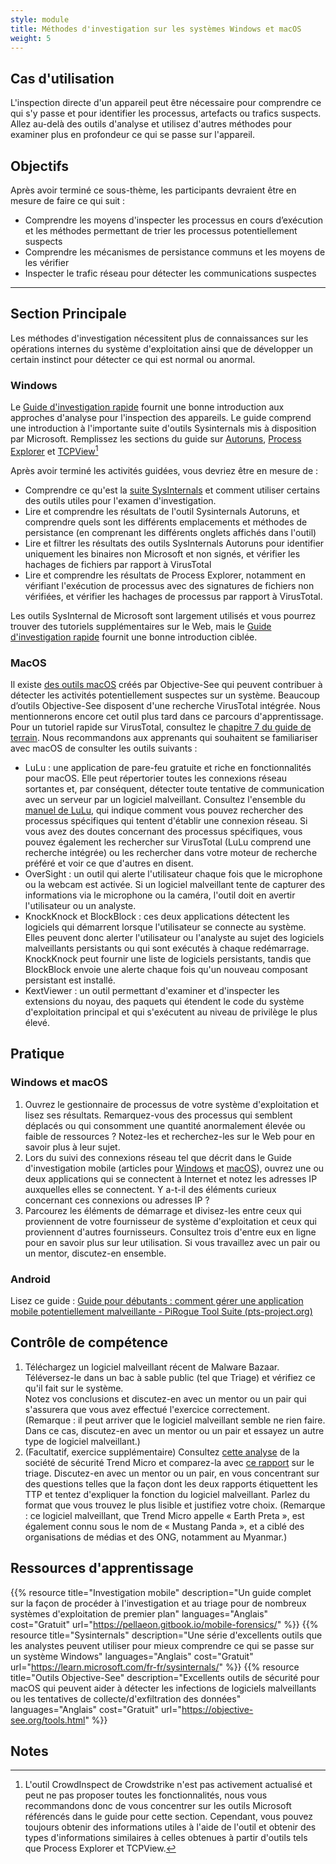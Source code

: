 ```yaml
---
style: module
title: Méthodes d'investigation sur les systèmes Windows et macOS
weight: 5
---
```


## Cas d'utilisation

L'inspection directe d'un appareil peut être nécessaire pour comprendre ce qui s'y passe et pour identifier les processus, artefacts ou trafics suspects. Allez au-delà des outils d'analyse et utilisez d'autres méthodes pour examiner plus en profondeur ce qui se passe sur l'appareil.

## Objectifs

Après avoir terminé ce sous-thème, les participants devraient être en mesure de faire ce qui suit :

- Comprendre les moyens d'inspecter les processus en cours d’exécution et les méthodes permettant de trier les processus potentiellement suspects
- Comprendre les mécanismes de persistance communs et les moyens de les vérifier
- Inspecter le trafic réseau pour détecter les communications suspectes

---
## Section Principale

Les méthodes d'investigation nécessitent plus de connaissances sur les opérations internes du système d'exploitation ainsi que de développer un certain instinct pour détecter ce qui est normal ou anormal.

### Windows

Le [Guide d'investigation rapide](https://pellaeon.gitbook.io/mobile-forensics/fr) fournit une bonne introduction aux approches d'analyse pour l'inspection des appareils. Le guide comprend une introduction à l'importante suite d'outils Sysinternals mis à disposition par Microsoft. Remplissez les sections du guide sur [Autoruns](https://pellaeon.gitbook.io/mobile-forensics/fr/windows/autoruns), [Process Explorer](https://pellaeon.gitbook.io/mobile-forensics/fr/windows/processes) et [TCPView](https://pellaeon.gitbook.io/mobile-forensics/fr/windows/network)[^1]

Après avoir terminé les activités guidées, vous devriez être en mesure de :

- Comprendre ce qu'est la [suite SysInternals](https://learn.microsoft.com/en-us/sysinternals/) et comment utiliser certains des outils utiles pour l'examen d'investigation.
- Lire et comprendre les résultats de l'outil Sysinternals Autoruns, et comprendre quels sont les différents emplacements et méthodes de persistance (en comprenant les différents onglets affichés dans l'outil)
- Lire et filtrer les résultats des outils SysInternals Autoruns pour identifier uniquement les binaires non Microsoft et non signés, et vérifier les hachages de fichiers par rapport à VirusTotal
- Lire et comprendre les résultats de Process Explorer, notamment en vérifiant l'exécution de processus avec des signatures de fichiers non vérifiées, et vérifier les hachages de processus par rapport à VirusTotal.

Les outils SysInternal de Microsoft sont largement utilisés et vous pourrez trouver des tutoriels supplémentaires sur le Web, mais le [Guide d'investigation rapide](https://pellaeon.gitbook.io/mobile-forensics/fr) fournit une bonne introduction ciblée.

### MacOS

Il existe [des outils macOS](https://objective-see.org/tools.html) créés par Objective-See qui peuvent contribuer à détecter les activités potentiellement suspectes sur un système. Beaucoup d’outils Objective-See disposent d'une recherche VirusTotal intégrée. Nous mentionnerons encore cet outil plus tard dans ce parcours d'apprentissage. Pour un tutoriel rapide sur VirusTotal, consultez le [chapitre 7 du guide de terrain](https://internews.org/wp-content/uploads/2024/12/Field-Guide-to-Incident-Response-for-Civil-Society-and-Media-Chapter-7-FR.pdf). Nous recommandons aux apprenants qui souhaitent se familiariser avec macOS de consulter les outils suivants :

- LuLu : une application de pare-feu gratuite et riche en fonctionnalités pour macOS. Elle peut répertorier toutes les connexions réseau sortantes et, par conséquent, détecter toute tentative de communication avec un serveur par un logiciel malveillant. Consultez l'ensemble du [manuel de LuLu](https://objective-see.org/products/lulu.html), qui indique comment vous pouvez rechercher des processus spécifiques qui tentent d'établir une connexion réseau. Si vous avez des doutes concernant des processus spécifiques, vous pouvez également les rechercher sur VirusTotal (LuLu comprend une recherche intégrée) ou les rechercher dans votre moteur de recherche préféré et voir ce que d'autres en disent.
- OverSight : un outil qui alerte l'utilisateur chaque fois que le microphone ou la webcam est activée. Si un logiciel malveillant tente de capturer des informations via le microphone ou la caméra, l'outil doit en avertir l'utilisateur ou un analyste.
- KnockKnock et BlockBlock : ces deux applications détectent les logiciels qui démarrent lorsque l'utilisateur se connecte au système. Elles peuvent donc alerter l'utilisateur ou l'analyste au sujet des logiciels malveillants persistants ou qui sont exécutés à chaque redémarrage. KnockKnock peut fournir une liste de logiciels persistants, tandis que BlockBlock envoie une alerte chaque fois qu'un nouveau composant persistant est installé.
- KextViewer : un outil permettant d'examiner et d'inspecter les extensions du noyau, des paquets qui étendent le code du système d'exploitation principal et qui s'exécutent au niveau de privilège le plus élevé.

## Pratique

### Windows et macOS

1. Ouvrez le gestionnaire de processus de votre système d'exploitation et lisez ses résultats. Remarquez-vous des processus qui semblent déplacés ou qui consomment une quantité anormalement élevée ou faible de ressources ? Notez-les et recherchez-les sur le Web pour en savoir plus à leur sujet.
2. Lors du suivi des connexions réseau tel que décrit dans le Guide d'investigation mobile (articles pour [Windows](https://pellaeon.gitbook.io/mobile-forensics/fr/windows/network) et [macOS](https://pellaeon.gitbook.io/mobile-forensics/mac/network)), ouvrez une ou deux applications qui se connectent à Internet et notez les adresses IP auxquelles elles se connectent. Y a-t-il des éléments curieux concernant ces connexions ou adresses IP ?
3. Parcourez les éléments de démarrage et divisez-les entre ceux qui proviennent de votre fournisseur de système d'exploitation et ceux qui proviennent d'autres fournisseurs. Consultez trois d'entre eux en ligne pour en savoir plus sur leur utilisation. Si vous travaillez avec un pair ou un mentor, discutez-en ensemble.

### Android

Lisez ce guide : [Guide pour débutants : comment gérer une application mobile potentiellement malveillante - PiRogue Tool Suite (pts-project.org)](https://pts-project.org/guides/g3/)

## Contrôle de compétence

1. Téléchargez un logiciel malveillant récent de Malware Bazaar. Téléversez-le dans un bac à sable public (tel que Triage) et vérifiez ce qu'il fait sur le système.  
    Notez vos conclusions et discutez-en avec un mentor ou un pair qui s'assurera que vous avez effectué l'exercice correctement.  
    (Remarque : il peut arriver que le logiciel malveillant semble ne rien faire. Dans ce cas, discutez-en avec un mentor ou un pair et essayez un autre type de logiciel malveillant.)
2. (Facultatif, exercice supplémentaire) Consultez [cette analyse](https://www.trendmicro.com/en_us/research/22/k/earth-preta-spear-phishing-governments-worldwide.html) de la société de sécurité Trend Micro et comparez-la avec [ce rapport](https://tria.ge/240207-qlmmrahhgr/behavioral1) sur le triage. Discutez-en avec un mentor ou un pair, en vous concentrant sur des questions telles que la façon dont les deux rapports étiquettent les TTP et tentez d'expliquer la fonction du logiciel malveillant. Parlez du format que vous trouvez le plus lisible et justifiez votre choix. (Remarque : ce logiciel malveillant, que Trend Micro appelle « Earth Preta », est également connu sous le nom de « Mustang Panda », et a ciblé des organisations de médias et des ONG, notamment au Myanmar.)


## Ressources d'apprentissage

{{% resource title="Investigation mobile" description="Un guide complet sur la façon de procéder à l'investigation et au triage pour de nombreux systèmes d'exploitation de premier plan" languages="Anglais" cost="Gratuit" url="https://pellaeon.gitbook.io/mobile-forensics/" %}}
{{% resource title="Sysinternals" description="Une série d'excellents outils que les analystes peuvent utiliser pour mieux comprendre ce qui se passe sur un système Windows" languages="Anglais" cost="Gratuit" url="https://learn.microsoft.com/fr-fr/sysinternals/" %}}
{{% resource title="Outils Objective-See" description="Excellents outils de sécurité pour macOS qui peuvent aider à détecter les infections de logiciels malveillants ou les tentatives de collecte/d'exfiltration des données" languages="Anglais" cost="Gratuit" url="https://objective-see.org/tools.html" %}}

## Notes

[^1]: L'outil CrowdInspect de Crowdstrike n'est pas activement actualisé et peut ne pas proposer toutes les fonctionnalités, nous vous recommandons donc de vous concentrer sur les outils Microsoft référencés dans le guide pour cette section. Cependant, vous pouvez toujours obtenir des informations utiles à l'aide de l'outil et obtenir des types d'informations similaires à celles obtenues à partir d'outils tels que Process Explorer et TCPView.
